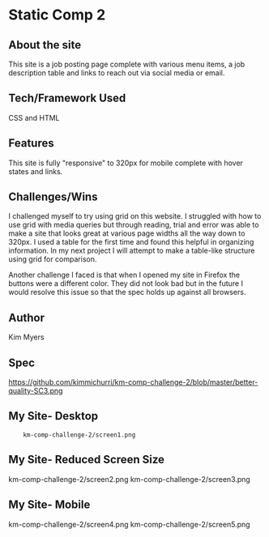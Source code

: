 # Static Comp 2

## About the site

This site is a job posting page complete with various menu items, a job description table and links to reach out via social media or email.

## Tech/Framework Used

CSS and HTML

## Features

This site is fully "responsive" to 320px for mobile complete with hover states and links.

## Challenges/Wins

I challenged myself to try using grid on this website. I struggled with how to use grid with media queries but through reading, trial and error was able to make a site that looks great at various page widths all the way down to 320px. I used a table for the first time and found this helpful in organizing information. In my next project I will attempt to make a table-like structure using grid for comparison. 

Another challenge I faced is that when I opened my site in Firefox the buttons were a different color. They did not look bad but in the future I would resolve this issue so that the spec holds up against all browsers.

## Author

Kim Myers

## Spec
https://github.com/kimmichurri/km-comp-challenge-2/blob/master/better-quality-SC3.png
      

## My Site- Desktop

        km-comp-challenge-2/screen1.png
      
      

## My Site- Reduced Screen Size
km-comp-challenge-2/screen2.png
km-comp-challenge-2/screen3.png

## My Site- Mobile
km-comp-challenge-2/screen4.png
km-comp-challenge-2/screen5.png


